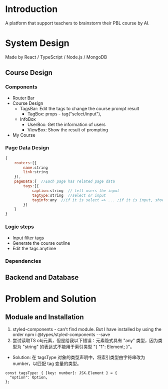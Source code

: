 # Introduction
A platform that support teachers to brainstorm their PBL course by AI.

# System Design
Made by React / TypeScript / Node.js / MongoDB

## Course Design
### Components
- Router Bar
- Course Design
  - TagsBar: Edit the tags to change the course prompt result
    - TagBox: props - tag("select/input"),
  - InfoBox
    - UserBox: Get the information of users
    - ViewBox: Show the result of prompting
- My Course

### Page Data Design
```js
{
    routers:[{
        name:string
        link:string
    }],
    pageData:{  //Each page has related page data
        tags:[{
            caption:string  // tell users the input
            tagtype:string  //select or input
            taginfo:any  //if it is select => ... ;if it is input, show text 
        }]
    }
}
```
### Logic steps
- Input filter tags
- Generate the course outline
- Edit the tags anytime

### Dependencies

## Backend and Database


# Problem and Solution
## Moduale and Installation
1. styled-components - can't find module. But I have installed by using the order npm i @types/styled-components --save
2. 尝试读取TS obj元素，但是给我以下错误：元素隐式具有 "any" 类型，因为类型为 "string" 的表达式不能用于索引类型 "{ "1": Element; }"。
- Solution: 在 tagsType 对象的类型声明中，将索引类型由字符串改为 number，以匹配 tag 变量的类型。
```JS
const tagsType: { [key: number]: JSX.Element } = {
  "option": Option,
};
``` 